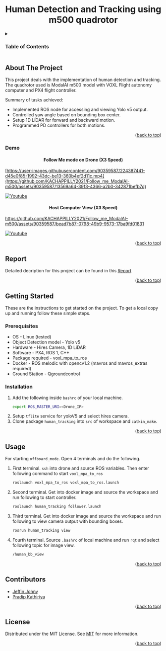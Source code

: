 <a name="readme-top"></a>

<!-- PROJECT LOGO -->
<br />
<div align="center">


  <h1 align="center">Human Detection and Tracking using m500 quadrotor </h1>


</div>



<!-- TABLE OF CONTENTS -->
<details>
  <summary><h3>Table of Contents</h3></summary>
  <ol>
    <li>
      <a href="#about-the-project">About The Project</a>
      <ul>
        <li><a href="#demo">Demo</a></li>
      </ul>
    </li>
    <li>
      <a href="#report">Report</a>
    </li>
    <li>
      <a href="#getting-started">Getting Started</a>
      <ul>
        <li><a href="#prerequisites">Prerequisites</a></li>
        <li><a href="#installation">Installation</a></li>
      </ul>
    </li>
    <li><a href="#usage">Usage</a></li>
    <li><a href="#contributors">Contributors</a></li>
    <li><a href="#contact">Contact</a></li>
    <li><a href="#license">License</a></li>
  </ol>
</details>



<!-- ABOUT THE PROJECT -->
## About The Project

This project deals with the implementation of human detection and tracking. The quadrotor used is ModalAI m500 model with VOXL Flight autonomy computer and PX4 flight controller.

Summary of tasks achieved:
* Implemented ROS node for accessing and viewing Yolo v5 output.
* Controlled yaw angle based on bounding box center.
* Setup 1D LiDAR for forward and backward motion.
* Programmed PD controllers for both motions. 


<p align="right">(<a href="#readme-top">back to top</a>)</p>

### Demo

<div align="center">


  <h4 align="center"> Follow Me mode on Drone (X3 Speed)</h4>


</div>

[https://user-images.githubusercontent.com/90359587/224387441-d45e0f85-1992-43dc-be13-360b4ef2d11c.mp4](https://github.com/KACHAPPILLY2021/Follow_me_ModalAI-m500/assets/90359587/13569a64-39f3-4366-a2b0-342871befb7d)

[![Youtube](https://img.shields.io/badge/YouTube-FF0000?style=for-the-badge&logo=youtube&logoColor=white)](https://youtu.be/VT-2gj4TgY8)

<div align="center">


  <h4 align="center"> Host Computer View (X3 Speed)</h4>


</div>

https://github.com/KACHAPPILLY2021/Follow_me_ModalAI-m500/assets/90359587/bead7b87-0798-49b9-9573-17ba9fd01831

[![Youtube](https://img.shields.io/badge/YouTube-FF0000?style=for-the-badge&logo=youtube&logoColor=white)](https://youtu.be/9CFo-q8fig8)

<p align="right">(<a href="#readme-top">back to top</a>)</p>



<!-- Document and Reports -->
## Report

Detailed decription for this project can be found in this [Report]()
<p align="right">(<a href="#readme-top">back to top</a>)</p>


<!-- GETTING STARTED -->
## Getting Started

These are the instructions to get started on the project.
To get a local copy up and running follow these simple steps.

### Prerequisites
* OS - Linux (tested)
* Object Detection model - Yolo v5
* Hardware - Hires Camera, 1D LiDAR
* Software - PX4, ROS 1, C++
* Package required - voxl_mpa_to_ros
* Docker - ROS melodic with opencv1.2 (mavros and mavros_extras required) 
* Ground Station - Qgroundcontrol

### Installation

1. Add the following inside ```bashrc``` of your local machine.
   ```sh
   export ROS_MASTER_URI=<Drone_IP>
   ```
2. Setup ```tflite``` service for yoloV5 and select hires camera.
3. Clone  package ```human_tracking``` into ```src``` of workspace and ```catkin_make```.


<p align="right">(<a href="#readme-top">back to top</a>)</p>



<!-- USAGE EXAMPLES -->
## Usage

For starting ```offboard_mode```. Open 4 terminals and do the following.
1. First terminal. ```ssh``` into drone and source ROS variables. Then enter following command to start ```voxl_mpa_to_ros```
   ```sh
   roslaunch voxl_mpa_to_ros voxl_mpa_to_ros.launch
   ```
2. Second terminal. Get into docker image and source the workspace and run following to start controller. 
   ```sh
   roslaunch human_tracking follower.launch
   ```
3. Third terminal. Get into docker image and source the workspace and run following to view camera output with bounding boxes. 
   ```sh
   rosrun human_tracking view
   ```
4. Fourth terminal. Source ```.bashrc``` of local machine and run ```rqt``` and select following topic for image view. 
   ```sh
   /human_bb_view
   ```

<p align="right">(<a href="#readme-top">back to top</a>)</p>



<!-- CONTRIBUTORS -->
## Contributors
- [Jeffin Johny](https://github.com/KACHAPPILLY2021)
- [Pradip Kathiriya](https://github.com/Pradip-Kathiriya)

<p align="right">(<a href="#readme-top">back to top</a>)</p>




<!-- LICENSE -->
## License

Distributed under the MIT License. See [MIT](https://choosealicense.com/licenses/mit/) for more information.

<p align="right">(<a href="#readme-top">back to top</a>)</p>



<!-- MARKDOWN LINKS & IMAGES -->
<!-- https://www.markdownguide.org/basic-syntax/#reference-style-links -->
[contributors-shield]: https://img.shields.io/github/contributors/othneildrew/Best-README-Template.svg?style=for-the-badge
[contributors-url]: https://github.com/othneildrew/Best-README-Template/graphs/contributors
[forks-shield]: https://img.shields.io/github/forks/othneildrew/Best-README-Template.svg?style=for-the-badge
[forks-url]: https://github.com/othneildrew/Best-README-Template/network/members
[stars-shield]: https://img.shields.io/github/stars/othneildrew/Best-README-Template.svg?style=for-the-badge
[stars-url]: https://github.com/othneildrew/Best-README-Template/stargazers
[issues-shield]: https://img.shields.io/github/issues/othneildrew/Best-README-Template.svg?style=for-the-badge
[issues-url]: https://github.com/othneildrew/Best-README-Template/issues
[license-shield]: https://img.shields.io/github/license/othneildrew/Best-README-Template.svg?style=for-the-badge
[license-url]: https://github.com/othneildrew/Best-README-Template/blob/master/LICENSE.txt
[linkedin-shield]: https://img.shields.io/badge/-LinkedIn-black.svg?style=for-the-badge&logo=linkedin&colorB=555
[linkedin-url]: https://linkedin.com/in/othneildrew
[product-screenshot]: images/screenshot.png
[Next.js]: https://img.shields.io/badge/next.js-000000?style=for-the-badge&logo=nextdotjs&logoColor=white
[Next-url]: https://nextjs.org/
[React.js]: https://img.shields.io/badge/React-20232A?style=for-the-badge&logo=react&logoColor=61DAFB
[React-url]: https://reactjs.org/
[Vue.js]: https://img.shields.io/badge/Vue.js-35495E?style=for-the-badge&logo=vuedotjs&logoColor=4FC08D
[Vue-url]: https://vuejs.org/
[Angular.io]: https://img.shields.io/badge/Angular-DD0031?style=for-the-badge&logo=angular&logoColor=white
[Angular-url]: https://angular.io/
[Svelte.dev]: https://img.shields.io/badge/Svelte-4A4A55?style=for-the-badge&logo=svelte&logoColor=FF3E00
[Svelte-url]: https://svelte.dev/
[Laravel.com]: https://img.shields.io/badge/Laravel-FF2D20?style=for-the-badge&logo=laravel&logoColor=white
[Laravel-url]: https://laravel.com
[Bootstrap.com]: https://img.shields.io/badge/Bootstrap-563D7C?style=for-the-badge&logo=bootstrap&logoColor=white
[Bootstrap-url]: https://getbootstrap.com
[JQuery.com]: https://img.shields.io/badge/jQuery-0769AD?style=for-the-badge&logo=jquery&logoColor=white
[JQuery-url]: https://jquery.com

